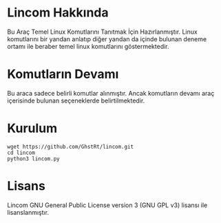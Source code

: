 # Lincom Hakkında

Bu Araç Temel Linux Komutlarını Tanıtmak İçin Hazırlanmıştır. Linux komutlarını bir yandan anlatıp diğer yandan da içinde bulunan deneme ortamı ile beraber temel linux komutlarını göstermektedir.

# Komutların Devamı

Bu araca sadece belirli komutlar alınmıştır. Ancak komutların devamı araç içerisinde bulunan seçeneklerde belirtilmektedir.

# Kurulum

`wget https://github.com/GhstRt/lincom.git`  
`cd lincom`  
`python3 lincom.py`  


# Lisans

Lincom GNU General Public License version 3 (GNU GPL v3) lisansı ile lisanslanmıştır.
